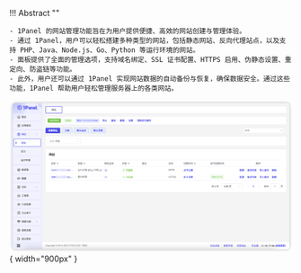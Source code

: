 
!!! Abstract ""

    - 1Panel 的网站管理功能旨在为用户提供便捷、高效的网站创建与管理体验。
    - 通过 1Panel，用户可以轻松搭建多种类型的网站，包括静态网站、反向代理站点，以及支持 PHP、Java、Node.js、Go、Python 等运行环境的网站。
    - 面板提供了全面的管理选项，支持域名绑定、SSL 证书配置、HTTPS 启用、伪静态设置、重定向、防盗链等功能。
    - 此外，用户还可以通过 1Panel 实现网站数据的自动备份与恢复，确保数据安全。通过这些功能，1Panel 帮助用户轻松管理服务器上的各类网站。

![img.png](../../img/websites/website.png){ width="900px" }
